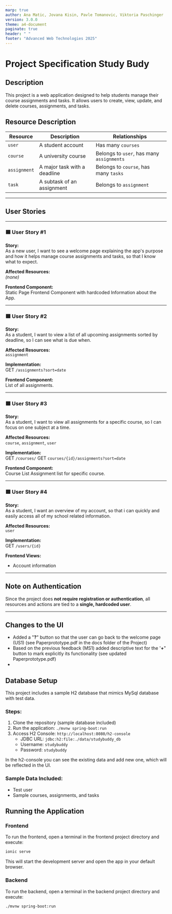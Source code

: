 ```yaml
---
marp: true
author: Ana Matic, Jovana Kisin, Pavle Tomanovic, Viktoria Paschinger
version: 3.0.0
theme: a4-document
paginate: true
header: " "
footer: "Advanced Web Technologies 2025"
---
```


# Project Specification Study Budy

## Description

This project is a web application designed to help students manage their course assignments and tasks. It allows users to create, view, update, and delete courses, assignments, and tasks.

## Resource Description

| Resource     | Description                  | Relationships                             |
| ------------ | ---------------------------- | ----------------------------------------- |
| `user`       | A student account            | Has many `courses`                        |
| `course`     | A university course          | Belongs to `user`, has many `assignments` |
| `assignment` | A major task with a deadline | Belongs to `course`, has many `tasks`     |
| `task`       | A subtask of an assignment   | Belongs to `assignment`                   |

---

## User Stories

---

### 🟦 User Story #1

**Story:**  
As a new user, I want to see a welcome page explaining the app's purpose and how it helps manage course assignments and tasks, so that I know what to expect.

**Affected Resources:**  
_(none)_

**Frontend Component:**  
Static Page Frontend Component with hardcoded Information about the App.

---

### 🟩 User Story #2

**Story:**  
As a student, I want to view a list of all upcoming assignments sorted by deadline, so I can see what is due when.

**Affected Resources:**  
`assignment`

**Implementation:**  
GET `/assignments?sort=date`

**Frontend Component:**  
List of all assignments.

---

### 🟩 User Story #3

**Story:**  
As a student, I want to view all assignments for a specific course, so I can focus on one subject at a time.

**Affected Resources:**  
`course`, `assignment`, `user`

**Implementation:**  
GET `/courses/`
GET `courses/{id}/assignments?sort=date`

**Frontend Component:**  
Course List
Assignment list for specific course.

---

### 🟩 User Story #4

**Story:**  
As a student, I want an overview of my account, so that i can quickly and easily access all of my school related information.

**Affected Resources:**  
`user`

**Implementation:**  
GET `/users/{id}`

**Frontend Views:**

- Account information

---

## Note on Authentication

Since the project does **not require registration or authentication**, all resources and actions are tied to a **single, hardcoded user**.

---

## Changes to the UI

- Added a "**?**" button so that the user can go back to the welcome page (US1) (see Paperprototype.pdf in the docs folder of the Project)
- Based on the previous feedback (MS1) added descriptive text for the '**+**" button to mark explicitly its functionality (see updated Paperprototype.pdf)
-

## Database Setup

This project includes a sample H2 database that mimics MySql database with test data.

### Steps:

1. Clone the repository (sample database included)
2. Run the application: `./mvnw spring-boot:run`
3. Access H2 Console: `http://localhost:8080/h2-console`
   - JDBC URL: `jdbc:h2:file:./data/studybuddy_db`
   - Username: `studybuddy`
   - Password: `studybuddy`

In the h2-console you can see the existing data and add new one, which will be reflected in the UI.

### Sample Data Included:

- Test user
- Sample courses, assignments, and tasks

## Running the Application

### Frontend

To run the frontend, open a terminal in the frontend project directory and execute:

```bash
ionic serve
```

This will start the development server and open the app in your default browser.

### Backend

To run the backend, open a terminal in the backend project directory and execute:

```bash
./mvnw spring-boot:run
```
